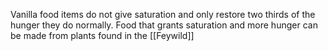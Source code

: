 Vanilla food items do not give saturation and only restore two thirds of the hunger they do normally. 
Food that grants saturation and more hunger can be made from plants found in the [[Feywild]]